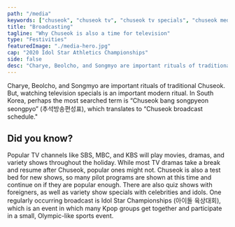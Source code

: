 ```yaml
---
path: "/media"
keywords: ["chuseok", "chuseok tv", "chuseok tv specials", "chuseok media", "chuseok shows", "추석방송편성표"]
title: "Broadcasting"
tagline: "Why Chuseok is also a time for television"
type: "Festivities"
featuredImage: "./media-hero.jpg"
cap: "2020 Idol Star Athletics Championships"
side: false
desc: "Charye, Beolcho, and Songmyo are important rituals of traditional Chuseok. But, watching television specials is an important modern ritual. In South Korea, perhaps the most searched term is “Chuseok bang songpyeon seongpyo” (추석방송편성표), which translates to “Chuseok broadcast schedule."
---
```


<p>
Charye, Beolcho, and Songmyo are important rituals of traditional Chuseok. But, watching television specials is an important modern ritual. In South Korea, perhaps the most searched term is “Chuseok bang songpyeon seongpyo” (추석방송편성표), which translates to “Chuseok broadcast schedule."
</p>
<h2 class="blog-header--2">Did you know?</h2>
<p class="blog-p">
Popular TV channels like SBS, MBC, and KBS will play movies, dramas, and variety shows throughout the holiday. While most TV dramas take a break and resume after Chuseok, popular ones might not. Chuseok is also a test bed for new shows, so many pilot programs are shown at this time and continue on if they are popular enough. There are also quiz shows with foreigners, as well as variety show specials with celebrities and idols. One regularly occurring broadcast is Idol Star Championships (아이돌 육상대회), which is an event in which many Kpop groups get together and participate in a small, Olympic-like sports event. 
</p>
